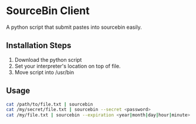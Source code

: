 # SourceBin Client
A python script that submit pastes into sourcebin easily.

## Installation Steps
1. Download the python script
2. Set your interpreter's location on top of file.
3. Move script into /usr/bin 

## Usage

```bash
cat /path/to/file.txt | sourcebin
cat /my/secret/file.txt | sourcebin --secret <password>
cat /my/file.txt | sourcebin --expiration <year|month|day|hour|minute>
```
